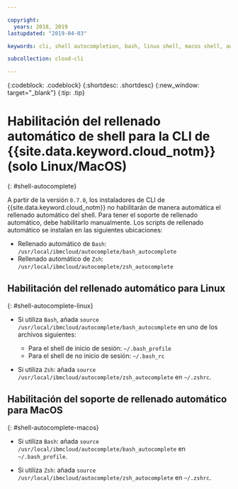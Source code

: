 ```yaml
---

copyright:
  years: 2018, 2019
lastupdated: "2019-04-03"

keywords: cli, shell autocompletion, bash, linux shell, macos shell, autocompletion, autocompletion support, shell

subcollection: cloud-cli

---
```


{:codeblock: .codeblock} 
{:shortdesc: .shortdesc}
{:new_window: target="_blank"}
{:tip: .tip}

# Habilitación del rellenado automático de shell para la CLI de {{site.data.keyword.cloud_notm}} (solo Linux/MacOS)
{: #shell-autocomplete}

A partir de la versión `0.7.0`, los instaladores de CLI de {{site.data.keyword.cloud_notm}} no habilitarán de manera automática el rellenado automático del shell. Para tener el soporte de rellenado automático, debe habilitarlo manualmente. Los scripts de rellenado automático se instalan en las siguientes ubicaciones:

* Rellenado automático de `Bash`: `/usr/local/ibmcloud/autocomplete/bash_autocomplete`
* Rellenado automático de `Zsh`: `/usr/local/ibmcloud/autocomplete/zsh_autocomplete`

## Habilitación del rellenado automático para Linux
{: #shell-autocomplete-linux}

* Si utiliza `Bash`, añada
`source /usr/local/ibmcloud/autocomplete/bash_autocomplete` en uno de los archivos siguientes:

  * Para el shell de inicio de sesión: `~/.bash_profile`
  * Para el shell de no inicio de sesión: `~/.bash_rc`
  
* Si utiliza `Zsh`: añada
`source /usr/local/ibmcloud/autocomplete/zsh_autocomplete` en `~/.zshrc`.

## Habilitación del soporte de rellenado automático para MacOS
{: #shell-autocomplete-macos}

* Si utiliza `Bash`: añada
`source /usr/local/ibmcloud/autocomplete/bash_autocomplete` en `~/.bash_profile`.

* Si utiliza `Zsh`: añada
`source /usr/local/ibmcloud/autocomplete/zsh_autocomplete` en `~/.zshrc`.
